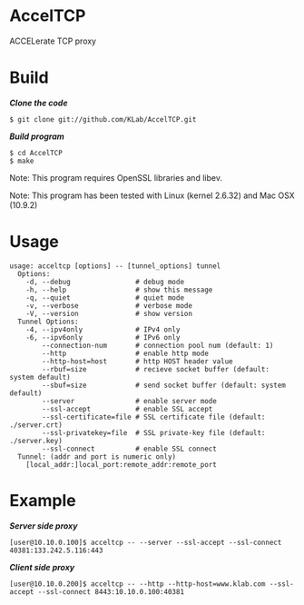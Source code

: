 AccelTCP
========

ACCELerate TCP proxy

Build
===

***Clone the code***
    
    $ git clone git://github.com/KLab/AccelTCP.git

***Build program***

    $ cd AccelTCP
    $ make

Note: This program requires OpenSSL libraries and libev.

Note: This program has been tested with Linux (kernel 2.6.32) and Mac OSX (10.9.2)

Usage
===
    usage: acceltcp [options] -- [tunnel_options] tunnel
      Options:
        -d, --debug                # debug mode
        -h, --help                 # show this message
        -q, --quiet                # quiet mode
        -v, --verbose              # verbose mode
        -V, --version              # show version
      Tunnel Options:
        -4, --ipv4only             # IPv4 only
        -6, --ipv6only             # IPv6 only
            --connection-num       # connection pool num (default: 1)
            --http                 # enable http mode
            --http-host=host       # http HOST header value
            --rbuf=size            # recieve socket buffer (default: system default)
            --sbuf=size            # send socket buffer (default: system default)
            --server               # enable server mode
            --ssl-accept           # enable SSL accept
            --ssl-certificate=file # SSL certificate file (default: ./server.crt)
            --ssl-privatekey=file  # SSL private-key file (default: ./server.key)
            --ssl-connect          # enable SSL connect
      Tunnel: (addr and port is numeric only)
        [local_addr:]local_port:remote_addr:remote_port

Example
===
***Server side proxy***

    [user@10.10.0.100]$ acceltcp -- --server --ssl-accept --ssl-connect 40381:133.242.5.116:443

***Client side proxy***

    [user@10.10.0.200]$ acceltcp -- --http --http-host=www.klab.com --ssl-accept --ssl-connect 8443:10.10.0.100:40381
